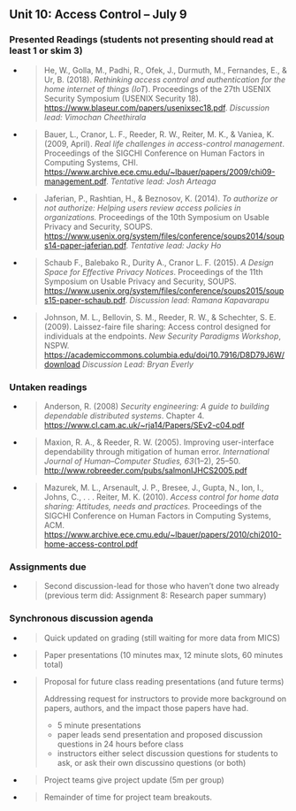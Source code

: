 ## Unit 10: Access Control – July 9

### Presented Readings (students not presenting should read at least 1 or skim 3)
  - > He, W., Golla, M., Padhi, R., Ofek, J., Durmuth, M., Fernandes, E., & Ur, B. (2018). *Rethinking access control and authentication for the home internet of things (IoT*). Proceedings of the 27th USENIX Security Symposium (USENIX Security 18). https://www.blaseur.com/papers/usenixsec18.pdf.
    > *Discussion lead: Vimochan Cheethirala*

  - > Bauer, L., Cranor, L. F., Reeder, R. W., Reiter, M. K., & Vaniea, K. (2009, April). *Real life challenges in access-control management*. Proceedings of the SIGCHI Conference on Human Factors in Computing Systems, CHI. https://www.archive.ece.cmu.edu/~lbauer/papers/2009/chi09-management.pdf.
    > *Tentative lead: Josh Arteaga*

  - > Jaferian, P., Rashtian, H., & Beznosov, K. (2014). *To authorize or not authorize: Helping users review access policies in organizations.* Proceedings of the 10th Symposium on Usable Privacy and Security, SOUPS. https://www.usenix.org/system/files/conference/soups2014/soups14-paper-jaferian.pdf.
    > *Tentative lead: Jacky Ho*

  - > Schaub F., Balebako R., Durity A., Cranor L. F. (2015). *A Design Space for Effective Privacy Notices*. Proceedings of the 11th Symposium on Usable Privacy and Security, SOUPS.  https://www.usenix.org/system/files/conference/soups2015/soups15-paper-schaub.pdf.
    > *Discussion lead: Ramana Kapavarapu*

- > Johnson, M. L., Bellovin, S. M., Reeder, R. W., & Schechter, S. E. (2009). Laissez-faire file sharing: Access control designed for individuals at the endpoints. *New Security Paradigms Workshop*, NSPW. https://academiccommons.columbia.edu/doi/10.7916/D8D79J6W/download
    > *Discussion Lead: Bryan Everly*
    

### Untaken readings

  - > Anderson, R. (2008) *Security engineering: A guide to building dependable distributed systems*. Chapter 4. https://www.cl.cam.ac.uk/~rja14/Papers/SEv2-c04.pdf

  - > Maxion, R. A., & Reeder, R. W. (2005). Improving user-interface dependability through mitigation of human error. *International Journal of Human–Computer Studies, 63*(1–2), 25–50. http://www.robreeder.com/pubs/salmonIJHCS2005.pdf

  - > Mazurek, M. L., Arsenault, J. P., Bresee, J., Gupta, N., Ion, I., Johns, C., . . . Reiter, M. K. (2010). *Access control for home data sharing: Attitudes, needs and practices.* Proceedings of the SIGCHI Conference on Human Factors in Computing Systems, ACM. https://www.archive.ece.cmu.edu/~lbauer/papers/2010/chi2010-home-access-control.pdf


### Assignments due

  - > Second discussion-lead for those who haven’t done two already (previous term did: Assignment 8: Research paper summary)


### Synchronous discussion agenda

  - > Quick updated on grading (still waiting for more data from MICS)
  - > Paper presentations (10 minutes max, 12 minute slots, 60 minutes total)
  - > Proposal for future class reading presentations (and future terms)
    >
    > Addressing request for  instructors to provide more background on papers, authors, and the impact those papers have had.
    > - 5 minute presentations
    > - paper leads send presentation and proposed discussion questions in 24 hours before class
    > - instructors either select discussion questions for students to ask, or ask their own discussino questions (or both)
  - > Project teams give project update (5m per group)
  - > Remainder of time for project team breakouts.
